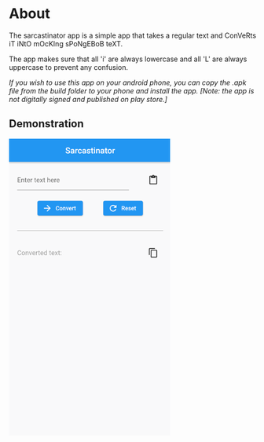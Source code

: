# About

The sarcastinator app is a simple app that takes a regular text and ConVeRts iT iNtO mOcKIng sPoNgEBoB teXT.

The app makes sure that all 'i' are always lowercase and all 'L' are always uppercase to prevent any confusion.

<i>If you wish to use this app on your android phone, you can copy the .apk file from the build folder to your phone and install the app.</i> 
<i>[Note: the app is not digitally signed and published on play store.]</i>

<h2>Demonstration</h2>

![sarcastinator demp](readme_assets/demoGIF.gif)